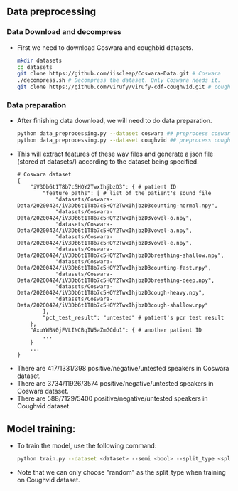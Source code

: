 ## Data preprocessing
### Data Download and decompress
- First we need to download Coswara and coughbid datasets.
    ```sh
    mkdir datasets
    cd datasets
    git clone https://github.com/iiscleap/Coswara-Data.git # Coswara
    ./decompress.sh # Decompress the dataset. Only Coswara needs it. 
    git clone https://github.com/virufy/virufy-cdf-coughvid.git # coughvid from virufy
    ```
### Data preparation
- After finishing data download, we will need to do data preparation. 
    ```sh
    python data_preprocessing.py --dataset coswara ## preprocess coswara dataset, or
    python data_preprocessing.py --dataset coughvid ## preprocess coughvid dataset
    ```
- This will extract features of these wav files and generate a json file (stored at datasets/) according to the dataset being specified.
    ```
    # Coswara dataset
    {
        "iV3Db6t1T8b7c5HQY2TwxIhjbzD3": { # patient ID
            "feature_paths": [ # list of the patient's sound file
                "datasets/Coswara-Data/20200424/iV3Db6t1T8b7c5HQY2TwxIhjbzD3counting-normal.npy",
                "datasets/Coswara-Data/20200424/iV3Db6t1T8b7c5HQY2TwxIhjbzD3vowel-o.npy",
                "datasets/Coswara-Data/20200424/iV3Db6t1T8b7c5HQY2TwxIhjbzD3vowel-a.npy",
                "datasets/Coswara-Data/20200424/iV3Db6t1T8b7c5HQY2TwxIhjbzD3vowel-e.npy",
                "datasets/Coswara-Data/20200424/iV3Db6t1T8b7c5HQY2TwxIhjbzD3breathing-shallow.npy",
                "datasets/Coswara-Data/20200424/iV3Db6t1T8b7c5HQY2TwxIhjbzD3counting-fast.npy",
                "datasets/Coswara-Data/20200424/iV3Db6t1T8b7c5HQY2TwxIhjbzD3breathing-deep.npy",
                "datasets/Coswara-Data/20200424/iV3Db6t1T8b7c5HQY2TwxIhjbzD3cough-heavy.npy",
                "datasets/Coswara-Data/20200424/iV3Db6t1T8b7c5HQY2TwxIhjbzD3cough-shallow.npy"
            ],
            "pct_test_result": "untested" # patient's pcr test result
        },
        "AxuYWBN0jFVLINCBqIW5aZmGCdu1": { # another patient ID
            ...
        }
        ...
    }
    ```
- There are 417/1331/398 positive/negative/untested speakers in Coswara dataset.
- There are 3734/11926/3574 positive/negative/untested speakers in Coswara dataset.
- There are 588/7129/5400 positive/negative/untested speakers in Coughvid dataset. 

## Model training:
- To train the model, use the following command:
    ```sh
    python train.py --dataset <dataset> --semi <bool> --split_type <split_type>
    ```
- Note that we can only choose "random" as the split_type when training on Coughvid dataset.





